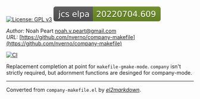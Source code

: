 [![License: GPL v3](https://img.shields.io/badge/License-GPL%20v3-blue.svg)](https://www.gnu.org/licenses/gpl-3.0)
[![JCS-ELPA](https://raw.githubusercontent.com/jcs-emacs/badges/master/elpa/v/company-makefile.svg)](https://jcs-emacs.github.io/jcs-elpa/#/company-makefile)

*Author:* Noah Peart <noah.v.peart@gmail.com><br>
*URL:* [https://github.com/nverno/company-makefile](https://github.com/nverno/company-makefile)<br>

[![CI](https://github.com/elp-revive/company-makefile/actions/workflows/test.yml/badge.svg)](https://github.com/elp-revive/company-makefile/actions/workflows/test.yml)

Replacement completion at point for `makefile-gmake-mode`. `company` isn't
strictly required, but adornment functions are desinged for company-mode.


---
Converted from `company-makefile.el` by [*el2markdown*](https://github.com/Lindydancer/el2markdown).
